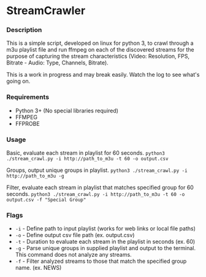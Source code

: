 # StreamCrawler

### Description
This is a simple script, developed on linux for python 3, to crawl through a m3u playlist file and run ffmpeg on each of the discovered streams for the purpose of capturing the stream characteristics (Video: Resolution, FPS, Bitrate - Audio: Type, Channels, Bitrate).

This is a work in progress and may break easily.  Watch the log to see what's going on.

### Requirements
* Python 3+ (No special libraries required)
* FFMPEG
* FFPROBE

### Usage
Basic, evaluate each stream in playlist for 60 seconds.
`python3 ./stream_crawl.py -i http://path_to_m3u -t 60 -o output.csv`

Groups, output unique groups in playlist.
`python3 ./stream_crawl.py -i http://path_to_m3u -g`

Filter, evaluate each stream in playlist that matches specified group for 60 seconds.
`python3 ./stream_crawl.py -i http://path_to_m3u -t 60 -o output.csv -f "Special Group"`


### Flags
* `-i` - Define path to input playlist (works for web links or local file paths)
* `-o` - Define output csv file path (ex. output.csv)
* `-t` - Duration to evaluate each stream in the playlist in seconds (ex. 60)
* `-g` - Parse unique groups in supplied playlist and output to the terminal.  This command does not analyze any streams.
* `-f` - Filter analyzed streams to those that match the specified group name. (ex. NEWS)
